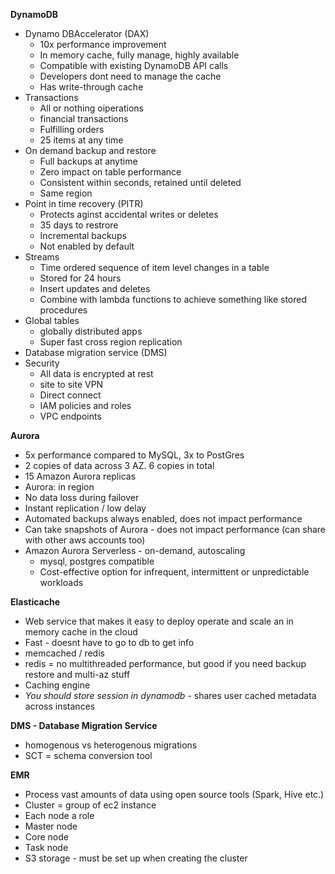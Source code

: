 **DynamoDB**

- Dynamo DBAccelerator (DAX)
    - 10x performance improvement
    - In memory cache, fully manage, highly available
    - Compatible with existing DynamoDB API calls
    - Developers dont need to manage the cache
    - Has write-through cache
- Transactions
    - All or nothing oiperations
    - financial transactions
    - Fulfilling orders
    - 25 items at any time
- On demand backup and restore
    - Full backups at anytime
    - Zero impact on table performance
    - Consistent within seconds, retained until deleted
    - Same region
- Point in time recovery (PITR)
    - Protects aginst accidental writes or deletes
    - 35 days to restrore
    - Incremental backups
    - Not enabled by default
- Streams
    - Time ordered sequence of item level changes in a table
    - Stored for 24 hours
    - Insert updates and deletes
    - Combine with lambda functions to achieve something like stored procedures
- Global tables
    - globally distributed apps
    - Super fast cross region replication
- Database migration service (DMS)
- Security
    - All data is encrypted at rest
    - site to site VPN
    - Direct connect
    - IAM policies and roles
    - VPC endpoints

**Aurora**

- 5x performance compared to MySQL, 3x to PostGres
- 2 copies of data across 3 AZ. 6 copies in total
- 15 Amazon Aurora replicas
- Aurora: in region
- No data loss during failover
- Instant replication / low delay
- Automated backups always enabled, does not impact performance
- Can take snapshots of Aurora - does not impact performance (can share with other aws accounts too)
- Amazon Aurora Serverless - on-demand, autoscaling
    - mysql, postgres compatible
    - Cost-effective option for infrequent, intermittent or unpredictable workloads

**Elasticache**

- Web service that makes it easy to deploy operate and scale an in memory cache in the cloud
- Fast - doesnt have to go to db to get info
- memcached / redis
- redis = no multithreaded performance, but good if you need backup restore and multi-az stuff
- Caching engine
- *You should store session in dynamodb* - shares user cached metadata across instances

**DMS - Database Migration Service**

- homogenous vs heterogenous migrations
- SCT = schema conversion tool

**EMR**

- Process vast amounts of data using open source tools (Spark, Hive etc.)
- Cluster = group of ec2 instance
- Each node a role
- Master node
- Core node
- Task node
- S3 storage - must be set up when creating the cluster